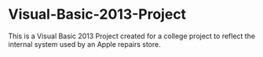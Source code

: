 # Visual-Basic-2013-Project
This is a Visual Basic 2013 Project created for a college project to reflect the internal system used by an Apple repairs store.
